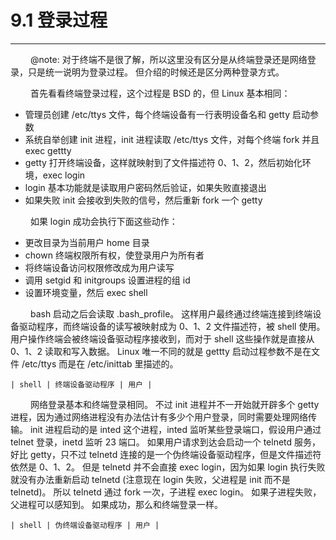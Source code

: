 # 9.1 登录过程
***

&emsp;&emsp;
@note: 对于终端不是很了解，所以这里没有区分是从终端登录还是网络登录，只是统一说明为登录过程。
但介绍的时候还是区分两种登录方式。

&emsp;&emsp;
首先看看终端登录过程，这个过程是 BSD 的，但 Linux 基本相同：

+ 管理员创建 /etc/ttys 文件，每个终端设备有一行表明设备名和 getty 启动参数
+ 系统自举创建 init 进程，init 进程读取 /etc/ttys 文件，对每个终端 fork 并且 exec gettty
+ getty 打开终端设备，这样就映射到了文件描述符 0、1、2，然后初始化环境，exec login
+ login 基本功能就是读取用户密码然后验证，如果失败直接退出
+ 如果失败 init 会接收到失败的信号，然后重新 fork 一个 getty

&emsp;&emsp;
如果 login 成功会执行下面这些动作：

+ 更改目录为当前用户 home 目录
+ chown 终端权限所有权，使登录用户为所有者
+ 将终端设备访问权限修改成为用户读写
+ 调用 setgid 和 initgroups 设置进程的组 id
+ 设置环境变量，然后 exec shell

&emsp;&emsp;
bash 启动之后会读取 .bash_profile。
这样用户最终通过终端连接到终端设备驱动程序，而终端设备的读写被映射成为 0、1、2 文件描述符，被 shell 使用。
用户操作终端会被终端设备驱动程序接收到，而对于 shell 这些操作就是直接从 0、1、2 读取和写入数据。
Linux 唯一不同的就是 gettty 启动过程参数不是在文件 /etc/ttys 而是在 /etc/inittab 里描述的。

    | shell | 终端设备驱动程序 | 用户 |

&emsp;&emsp;
网络登录基本和终端登录相同。
不过 init 进程并不一开始就开辟多个 getty 进程，因为通过网络进程没有办法估计有多少个用户登录，同时需要处理网络传输。
init 进程启动的是 inted 这个进程，inted 监听某些登录端口，假设用户通过 telnet 登录，inetd 监听 23 端口。
如果用户请求到达会启动一个 telnetd 服务，好比 getty，只不过 telnetd 连接的是一个伪终端设备驱动程序，但是文件描述符依然是 0、1、2。
但是 telnetd 并不会直接 exec login，因为如果 login 执行失败就没有办法重新启动 telnetd (注意现在 login 失败，父进程是 init 而不是 telnetd)。
所以 telnetd 通过 fork 一次，子进程 exec login。
如果子进程失败，父进程可以感知到。
如果成功，那么和终端登录一样。

    | shell | 伪终端设备驱动程序 | 用户 |

